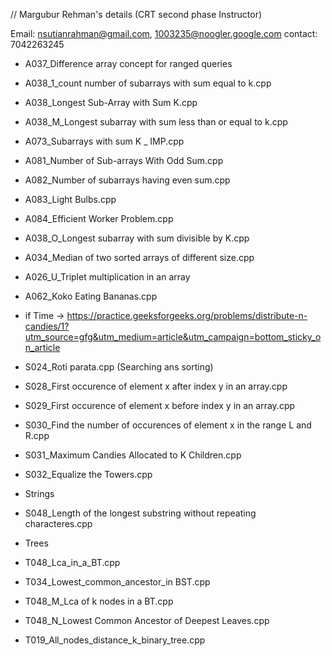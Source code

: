 // Margubur Rehman's details  (CRT second phase Instructor)

Email: nsutianrahman@gmail.com, 1003235@noogler.google.com
contact: 7042263245

- A037_Difference array concept for ranged queries
- A038_1_count number of subarrays with sum equal to k.cpp
- A038_Longest Sub-Array with Sum K.cpp
- A038_M_Longest subarray with sum less than or equal to k.cpp
- A073_Subarrays with sum K _ IMP.cpp
- A081_Number of Sub-arrays With Odd Sum.cpp
- A082_Number of subarrays having even sum.cpp
- A083_Light Bulbs.cpp
- A084_Efficient Worker Problem.cpp
- A038_O_Longest subarray with sum divisible by K.cpp
- A034_Median of two sorted arrays of different size.cpp
- A026_U_Triplet multiplication in an array
- A062_Koko Eating Bananas.cpp

- if Time -> https://practice.geeksforgeeks.org/problems/distribute-n-candies/1?utm_source=gfg&utm_medium=article&utm_campaign=bottom_sticky_on_article


- S024_Roti parata.cpp (Searching ans sorting)
- S028_First occurence of element x after index y in an array.cpp
- S029_First occurence of element x before index y in an array.cpp
- S030_Find the number of occurences of element x in the range L and R.cpp
- S031_Maximum Candies Allocated to K Children.cpp
- S032_Equalize the Towers.cpp


- Strings
- S048_Length of the longest substring without repeating characteres.cpp

- Trees
- T048_Lca_in_a_BT.cpp
- T034_Lowest_common_ancestor_in BST.cpp
- T048_M_Lca of k nodes in a BT.cpp
- T048_N_Lowest Common Ancestor of Deepest Leaves.cpp
- T019_All_nodes_distance_k_binary_tree.cpp